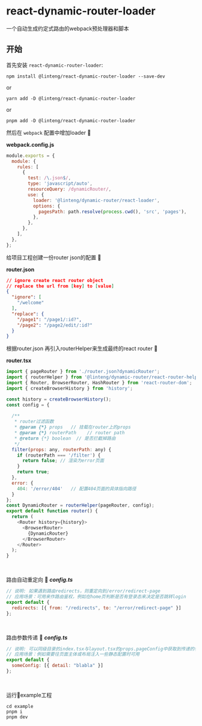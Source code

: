 # react-dynamic-router-loader

一个自动生成约定式路由的webpack预处理器和脚本

## 开始

首先安装 `react-dynamic-router-loader`:

```console
npm install @linteng/react-dynamic-router-loader --save-dev
```

or

```console
yarn add -D @linteng/react-dynamic-router-loader
```

or

```console
pnpm add -D @linteng/react-dynamic-router-loader
```

然后在 `webpack` 配置中增加loader
🌰

**webpack.config.js**

```js
module.exports = {
  module: {
    rules: [
      {
        test: /\.json$/,
        type: 'javascript/auto',
        resourceQuery: /dynamicRouter/,
        use: {
          loader: '@linteng/dynamic-router/react-loader',
          options: {
            pagesPath: path.resolve(process.cwd(), 'src', 'pages'),
          },
        },
      },
    ],
  },
};
```

给项目工程创建一份router json的配置
🌰

**router.json**
```json
// ignore create react router object
// replace the url from [key] to [value]
{
  "ignore": [
    "/welcome"
  ],
  "replace": {
    "/page1": "/page1/:id?",
    "/page2": "/page2/edit/:id?"
  }
}
```
根据router.json 再引入routerHelper来生成最终的react router
🌰

**router.tsx**
```js
import { pageRouter } from './router.json?dynamicRouter';
import { routerHelper } from '@linteng/dynamic-router/react-router-helper;
import { Router, BrowserRouter, HashRouter } from 'react-router-dom';
import { createBrowserHistory } from 'history';

const history = createBrowserHistory();
const config = {
  
  /**
   * router过滤函数
   * @param {*} props   // 挂载在router上的props
   * @param {*} routerPath    // router path
   * @return {*} boolean  // 是否拦截掉路由
   */
  filter(props: any, routerPath: any) {
    if (routerPath === '/filter') {
      return false; // 渲染为error页面
    }
    return true;
  },
  error: {
    404: '/error/404'   // 配置404页面的具体指向路径
  }
};
const DynamicRouter = routerHelper(pageRouter, config);
export default function router() {
  return (
    <Router history={history}>
      <BrowserRouter>
        {DynamicRouter}
      </BrowserRouter>
    </Router>
  );
}
```

<br/>

路由自动重定向
🌰
**_config.ts_**
```js
// 说明: 如果遇到路由redirects，则重定向到/error/redirect-page
// 应用场景：可用来作路由鉴权，例如在home页判断是否有登录态来决定是否跳转login
export default {
  redirects: [{ from: "/redirects", to: "/error/redirect-page" }]
};
```
<br/>

路由参数传递
🌰
**_config.ts_**
```js
// 说明: 可以同级目录的index.tsx与layout.tsx的props.pageConfig中获取到传递的参数
// 应用场景：例如需要往页面主体或布局注入一些静态配置时可用
export default {
  someConfig: [{ detail: "blabla" }]
};
```
<br/>

运行🌰example工程

```console
cd example
pnpm i
pnpm dev
```